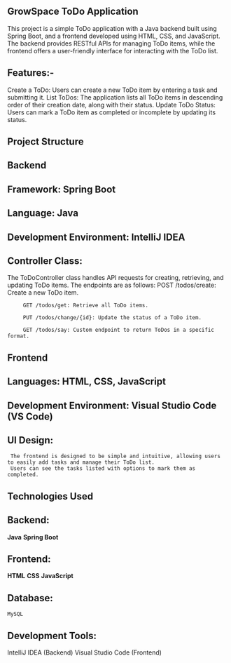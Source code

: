 ## GrowSpace ToDo Application

This project is a simple ToDo application with a Java backend built using Spring Boot, and a frontend developed using HTML, CSS, and JavaScript. The backend provides RESTful APIs for managing ToDo items, while the frontend offers a user-friendly interface for interacting with the ToDo list.

## Features:-
Create a ToDo: Users can create a new ToDo item by entering a task and submitting it.
List ToDos: The application lists all ToDo items in descending order of their creation date, along with their status.
Update ToDo Status: Users can mark a ToDo item as completed or incomplete by updating its status.

## Project Structure

## Backend

## Framework: Spring Boot
## Language: Java
## Development Environment: IntelliJ IDEA
## Controller Class:
The ToDoController class handles API requests for creating, retrieving, and updating ToDo items.
The endpoints are as follows:
         POST /todos/create: Create a new ToDo item.
         
         GET /todos/get: Retrieve all ToDo items.
         
         PUT /todos/change/{id}: Update the status of a ToDo item.
         
         GET /todos/say: Custom endpoint to return ToDos in a specific format.

## Frontend
  ## Languages: HTML, CSS, JavaScript
  ## Development Environment: Visual Studio Code (VS Code)
  ## UI Design:
     The frontend is designed to be simple and intuitive, allowing users to easily add tasks and manage their ToDo list.
     Users can see the tasks listed with options to mark them as completed.

## Technologies Used
 ## Backend:
   **Java** **Spring Boot**

## Frontend:
  **HTML** **CSS** **JavaScript**

## Database:
    MySQL

## Development Tools:
  IntelliJ IDEA (Backend) Visual Studio Code (Frontend)

